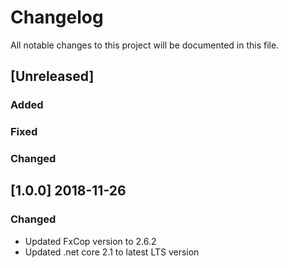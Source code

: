 ﻿# Changelog
All notable changes to this project will be documented in this file.

## [Unreleased]
### Added

### Fixed

### Changed


## [1.0.0] 2018-11-26
### Changed
- Updated FxCop version to 2.6.2
- Updated .net core 2.1 to latest LTS version

